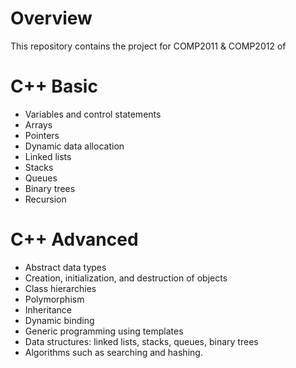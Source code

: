 # Overview
This repository contains the project for COMP2011 & COMP2012 of

# C++ Basic 
* Variables and control statements
* Arrays 
* Pointers
* Dynamic data allocation
* Linked lists
* Stacks
* Queues
* Binary trees
* Recursion


# C++ Advanced
* Abstract data types
* Creation, initialization, and destruction of objects
* Class hierarchies
* Polymorphism
* Inheritance
* Dynamic binding
* Generic programming using templates
* Data structures: linked lists, stacks, queues, binary trees
* Algorithms such as searching and hashing.
